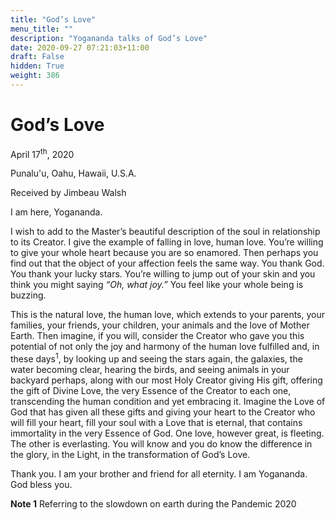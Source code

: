 ```yaml
---
title: "God’s Love"
menu_title: ""
description: "Yogananda talks of God’s Love"
date: 2020-09-27 07:21:03+11:00
draft: False
hidden: True
weight: 386
---
```

# God’s Love

April 17<sup>th</sup>, 2020

Punalu'u, Oahu, Hawaii, U.S.A.

Received by Jimbeau Walsh



I am here, Yogananda.

I wish to add to the Master’s beautiful description of the soul in relationship to its Creator. I give the example of falling in love, human love. You’re willing to give your whole heart because you are so enamored. Then perhaps you find out that the object of your affection feels the same way. You thank God. You thank your lucky stars. You’re willing to jump out of your skin and you think you might saying *“Oh, what joy.”* You feel like your whole being is buzzing. 

This is the natural love, the human love, which extends to your parents, your families, your friends, your children, your animals and the love of Mother Earth. Then imagine, if you will, consider the Creator who gave you this potential of not only the joy and harmony of the human love fulfilled and, in these days<sup>1</sup>, by looking up and seeing the stars again, the galaxies, the water becoming clear, hearing the birds, and seeing animals in your backyard perhaps, along with our most Holy Creator giving His gift, offering the gift of Divine Love, the very Essence of the Creator to each one, transcending the human condition and yet embracing it. Imagine the Love of God that has given all these gifts and giving your heart to the Creator who will fill your heart, fill your soul with a Love that is eternal, that contains immortality in the very Essence of God. One love, however great, is fleeting. The other is everlasting. You will know and you do know the difference in the glory, in the Light, in the transformation of God’s Love.

Thank you. I am your brother and friend for all eternity. I am Yogananda. God bless you.

**Note 1** Referring to the slowdown on earth during the Pandemic 2020